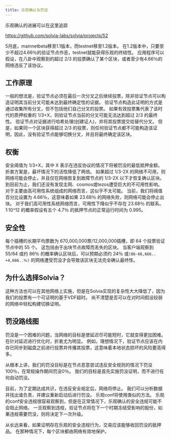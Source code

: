 ```yaml
---
title: 乐观确认与罚没
---
```


乐观确认的进展可以在这里追踪

https://github.com/solvia-labs/solvia/projects/52

5月底，mainnetbeta移至1.1版本，而testnet移至1.2版本。 在1.2版本中，只要至少不超过4.66％的验证节点作恶，testnet就能获得乐观的终结性。 应用程序可以假设，在八卦中观察到的超过 2/3 的投票确认了某个区块，或者至少有4.66％的网络违反了该协议。

## 工作原理

一般的想法是，验证节点必须在最后一次分叉之后继续投票，除非验证节点可以构造证明其当前分叉可能未达到最终确定性的证据。 验证节点构造此证明的方式是通过收集所有分叉，但不包括他们自己分叉的投票。 如果有效投票集代表了该时代的质押权重的 1/3+X，则验证节点当前的分叉可能无法达到超过 2/3 的最终性。 验证节点对证据进行哈希处理(创建证人)，并将其投票提交给替代分叉。 但是，如果同一个区块获得超过 2/3 的投票，则任何验证节点都不可能构造该证明，因此，没有验证节点能够切换分叉，并且将最终确定该区块。

## 权衡

安全阈值为 1/3+X，其中 X 表示在违反协议的情况下将被罚没的最低抵押金额。 折衷方案是，最坏情况下的活性降低了两倍。 如果超过 1/3-2X 的网络不可用，则网络可能会停止，并且仅在网络恢复到故障节点的 1/3-2X 以下才恢复确认区块。 到目前为止，我们还没有发现主网、cosmos或tezos遭受巨大的不可用性影响。 对于主要由高可用性系统组成的网络而言，这似乎不太可能。 当前，我们将阈值百分比设置为 4.66％，这意味着如果 23.68％ 的网络失败，则网络可能会停止出块。 对于我们高可用性系统网络而言，可用性下降似乎不存在 23.68％ 的联系。 1:10^12 的概率假设有五个 4.7％ 的抵押节点的正常运行时间为 0.995。

## 安全性

每个插槽的长期平均票数为 670,000,000票/12,000,000插槽，即 64 个投票验证节点中的 55 个。 这包括由于出块节点故障而丢失的区块。 当客户端观察到 55/64 或约 86％ 的概率确认区块后，可以预期必须约 24％ 或`(86-66,666.. +4,666..％)` 的网络遭受罚没才会导致该区块无法完全确认最终性。

## 为什么选择Solvia？

这种方法也可以在其他网络上实施，但是在Solvia实现的复杂性大大降低了，因为我们的投票有一个可证明的基于VDF超时。 尚不清楚是否可以在对时间假设较弱的网络中轻松构建切换证明。

## 罚没路线图

罚没是一个困难的问题，当网络的目标是使延迟尽可能短时，它就变得更加困难。 在针对延迟进行优化时，折衷尤为明显。 例如，理想情况下，验证节点应该在内存已同步到磁盘之前进行投票并传播其投票，这意味着本地状态损坏的风险要高得多。

从根本上讲，我们的罚没目标是在节点恶意尝试违反安全规则的情况下罚没100％，在常规操作期间罚没0％。 我们的目标是首先实施罚没证明，而不进行任何自动罚没。

目前，为了定期达成共识，在违反安全规定后，网络将停止。 我们可以分析数据并找出谁负责，并建议重新启动后进行罚没。 乐观conf将使用类似的方法。 乐观的conf安全违规很容易观察到，但是在正常情况下，乐观确认的安全违规可能不会阻止网络。 一旦观察到违规，验证节点将在下一个时期冻结受影响的股份，如果违规需要罚没，则将决定下一次升级。

从长远来看，如果证明存在乐观的安全违规行为，交易应该能够收回罚没的抵押品。 在那种情况下，每个区块都由网络有效地保护。

